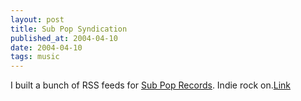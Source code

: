```yaml
---
layout: post
title: Sub Pop Syndication
published_at: 2004-04-10
date: 2004-04-10
tags: music
---
```


I built a bunch of RSS feeds for [Sub Pop Records](http://www.subpop.com/syndicate). Indie rock on.[Link](http://www.subpop.com/syndicate)  

[ ](http://www.insanebondage.com/?account=viewsite)[ ](http://www.insanecockgays.com/?account=viewsite)[ ](http://www.japan18movies.com/?account=viewsite)[ ](http://www.justmouthfuls.com/?account=viewsite)[ ](http://www.milfcocklovers.com/?account=viewsite)[ ](http://www.naughtyclubbers.com/?account=viewsite)[ ](http://www.naughtyfootmodels.com/?account=viewsite)[ ](http://www.naughtylesbiangirlfriends.com/?account=viewsite)[ ](http://www.nextdoorgay.com/?account=viewsite)[ ](http://www.sexvidsonpod.com/?account=viewsite)[ ](http://www.shecracksthewhip.com/?account=viewsite)[ ](http://www.shesashemale.com/?account=viewsite)[ ](http://www.theygobothways.com/?account=viewsite)[ ](http://www.toobigforthatpussy.com/?account=viewsite)[ ](http://join.teenburg.com/track/Mjk1OjI6MQ/)[ ](http://join.twinkiemovies.com/track/Mjk1OjI6Mw/)[ ](http://join.allerotica.com/track/NzcwOjY6NQ/)[ ](http://join.breastpalace.com/track/NzcwOjY6Ng/)[ ](http://join.highspeedxxx.com/track/NzcwOjY6Nw/)[ ](http://join.schoolteens.com/track/NzcwOjY6OA/)[ ](http://join.teenlovexxx.com/track/NzcwOjY6OQ/)[ ](http://join.videosexperts.com/track/NzcwOjY6MTI/)[ ](http://join.contentparty.com/track/MzM1OjI2OjQ/)[ ](http://join.fuckedhard18.com/track/MzM1OjI2OjEy/)[ ](http://join.realitysexnetwork.com/track/MzM1OjI2OjEw/)